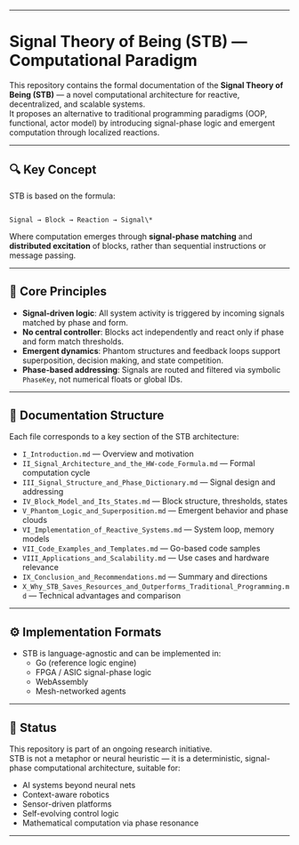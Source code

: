 
---

# Signal Theory of Being (STB) — Computational Paradigm

This repository contains the formal documentation of the **Signal Theory of Being (STB)** — a novel computational architecture for reactive, decentralized, and scalable systems.  
It proposes an alternative to traditional programming paradigms (OOP, functional, actor model) by introducing signal-phase logic and emergent computation through localized reactions.

---

## 🔍 Key Concept

STB is based on the formula:

```

Signal → Block → Reaction → Signal\*

```

Where computation emerges through **signal-phase matching** and **distributed excitation** of blocks, rather than sequential instructions or message passing.

---

## 🧠 Core Principles

- **Signal-driven logic**: All system activity is triggered by incoming signals matched by phase and form.
- **No central controller**: Blocks act independently and react only if phase and form match thresholds.
- **Emergent dynamics**: Phantom structures and feedback loops support superposition, decision making, and state competition.
- **Phase-based addressing**: Signals are routed and filtered via symbolic `PhaseKey`, not numerical floats or global IDs.

---

## 📂 Documentation Structure

Each file corresponds to a key section of the STB architecture:

- `I_Introduction.md` — Overview and motivation  
- `II_Signal_Architecture_and_the_HW-code_Formula.md` — Formal computation cycle  
- `III_Signal_Structure_and_Phase_Dictionary.md` — Signal design and addressing  
- `IV_Block_Model_and_Its_States.md` — Block structure, thresholds, states  
- `V_Phantom_Logic_and_Superposition.md` — Emergent behavior and phase clouds  
- `VI_Implementation_of_Reactive_Systems.md` — System loop, memory models  
- `VII_Code_Examples_and_Templates.md` — Go-based code samples  
- `VIII_Applications_and_Scalability.md` — Use cases and hardware relevance  
- `IX_Conclusion_and_Recommendations.md` — Summary and directions  
- `X_Why_STB_Saves_Resources_and_Outperforms_Traditional_Programming.md` — Technical advantages and comparison

---

## ⚙️ Implementation Formats

- STB is language-agnostic and can be implemented in:
  - Go (reference logic engine)
  - FPGA / ASIC signal-phase logic
  - WebAssembly
  - Mesh-networked agents

---

## 🧪 Status

This repository is part of an ongoing research initiative.  
STB is not a metaphor or neural heuristic — it is a deterministic, signal-phase computational architecture, suitable for:

- AI systems beyond neural nets  
- Context-aware robotics  
- Sensor-driven platforms  
- Self-evolving control logic  
- Mathematical computation via phase resonance

---

